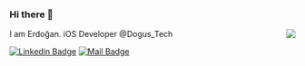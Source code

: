 ### Hi there 👋

<!--
**erdogantrpc/erdogantrpc** is a ✨ _special_ ✨ repository because its `README.md` (this file) appears on your GitHub profile.

Here are some ideas to get you started:

- 🔭 I’m currently working on ...
- 🌱 I’m currently learning ...
- 👯 I’m looking to collaborate on ...
- 🤔 I’m looking for help with ...
- 💬 Ask me about ...
- 📫 How to reach me: ...
- 😄 Pronouns: ...
- ⚡ Fun fact: ...
-->

<img align='right' src="https://github-readme-stats.vercel.app/api?username=erdogantrpc&show_icons=true&theme=dracula">

I am Erdoğan. iOS Developer @Dogus_Tech


[![Linkedin Badge](https://img.shields.io/badge/linkedin-%230077B5.svg?&style=for-the-badge&logo=linkedin&logoColor=white)](https://www.linkedin.com/in/erdogan-turpcu)
[![Mail Badge](https://img.shields.io/badge/email-c14438?style=for-the-badge&logo=Gmail&logoColor=white&link=mailto:erdogantrpc@gmail.com)](mailto:erdogantrpc@gmail.com)
